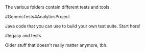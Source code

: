 The various folders contain different tests and tools.

#GenericTests4AnalyticsProject

Java code that you can use to build your own test suite. Start here!

#legacy and tests

Older stuff that doesn't really matter anymore, tbh.
